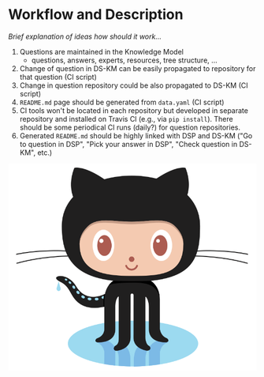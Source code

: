 # Workflow and Description

*Brief explanation of ideas how should it work...*

1. Questions are maintained in the Knowledge Model
   * questions, answers, experts, resources, tree structure, ...
2. Change of question in DS-KM can be easily propagated to repository for that question (CI script)
3. Change in question repository could be also propagated to DS-KM (CI script)
4. `README.md` page should be generated from `data.yaml` (CI script)
5. CI tools won't be located in each repository but developed in separate repository and installed on Travis CI (e.g., via `pip install`). There should be some periodical CI runs (daily?) for question repositories.
6. Generated `README.md` should be highly linked with DSP and DS-KM ("Go to question in DSP", "Pick your answer in DSP", "Check question in DS-KM", etc.)

![Octocat](https://github.com/MarekSuchanek/DSQ-example/raw/master/resources/Octocat.png)
